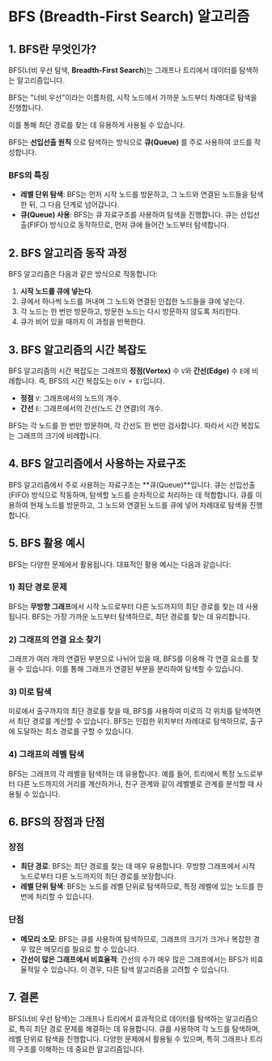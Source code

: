 # BFS (Breadth-First Search) 알고리즘

## 1. BFS란 무엇인가?

BFS(너비 우선 탐색, **Breadth-First Search**)는 그래프나 트리에서 데이터를 탐색하는 알고리즘입니다.

BFS는 "너비 우선"이라는 이름처럼, 시작 노드에서 가까운 노드부터 차례대로 탐색을 진행합니다.

이를 통해 최단 경로를 찾는 데 유용하게 사용될 수 있습니다.

BFS는 **선입선출 원칙** 으로 탐색하는 방식으로 **큐(Queue)** 를 주로 사용하여 코드를 작성합니다. 

### BFS의 특징
- **레벨 단위 탐색**: BFS는 먼저 시작 노드를 방문하고, 그 노드와 연결된 노드들을 탐색한 뒤, 그 다음 단계로 넘어갑니다.
- **큐(Queue) 사용**: BFS는 큐 자료구조를 사용하여 탐색을 진행합니다. 큐는 선입선출(FIFO) 방식으로 동작하므로, 먼저 큐에 들어간 노드부터 탐색합니다.

## 2. BFS 알고리즘 동작 과정

BFS 알고리즘은 다음과 같은 방식으로 작동합니다:

1. **시작 노드를 큐에 넣는다**.
2. 큐에서 하나씩 노드를 꺼내며 그 노드와 연결된 인접한 노드들을 큐에 넣는다.
3. 각 노드는 한 번만 방문하고, 방문한 노드는 다시 방문하지 않도록 처리한다.
4. 큐가 비어 있을 때까지 이 과정을 반복한다.

## 3. BFS 알고리즘의 시간 복잡도

BFS 알고리즘의 시간 복잡도는 그래프의 **정점(Vertex)** 수 `V`와 **간선(Edge)** 수 `E`에 비례합니다. 즉, BFS의 시간 복잡도는 `O(V + E)`입니다. 

- **정점** `V`: 그래프에서의 노드의 개수.
- **간선** `E`: 그래프에서의 간선(노드 간 연결)의 개수.

BFS는 각 노드를 한 번만 방문하며, 각 간선도 한 번만 검사합니다. 따라서 시간 복잡도는 그래프의 크기에 비례합니다.

## 4. BFS 알고리즘에서 사용하는 자료구조

BFS 알고리즘에서 주로 사용하는 자료구조는 **큐(Queue)**입니다. 큐는 선입선출(FIFO) 방식으로 작동하며, 탐색할 노드를 순차적으로 처리하는 데 적합합니다. 큐를 이용하여 현재 노드를 방문하고, 그 노드와 연결된 노드를 큐에 넣어 차례대로 탐색을 진행합니다.

## 5. BFS 활용 예시

BFS는 다양한 문제에서 활용됩니다. 대표적인 활용 예시는 다음과 같습니다:

### 1) **최단 경로 문제**
BFS는 **무방향 그래프**에서 시작 노드로부터 다른 노드까지의 최단 경로를 찾는 데 사용됩니다. BFS는 가장 가까운 노드부터 탐색하므로, 최단 경로를 찾는 데 유리합니다.

### 2) **그래프의 연결 요소 찾기**
그래프가 여러 개의 연결된 부분으로 나뉘어 있을 때, BFS를 이용해 각 연결 요소를 찾을 수 있습니다. 이를 통해 그래프가 연결된 부분을 분리하여 탐색할 수 있습니다.

### 3) **미로 탐색**
미로에서 출구까지의 최단 경로를 찾을 때, BFS를 사용하여 미로의 각 위치를 탐색하면서 최단 경로를 계산할 수 있습니다. BFS는 인접한 위치부터 차례대로 탐색하므로, 출구에 도달하는 최소 경로를 구할 수 있습니다.

### 4) **그래프의 레벨 탐색**
BFS는 그래프의 각 레벨을 탐색하는 데 유용합니다. 예를 들어, 트리에서 특정 노드로부터 다른 노드까지의 거리를 계산하거나, 친구 관계와 같이 레벨별로 관계를 분석할 때 사용될 수 있습니다.

## 6. BFS의 장점과 단점

### 장점
- **최단 경로**: BFS는 최단 경로를 찾는 데 매우 유용합니다. 무방향 그래프에서 시작 노드로부터 다른 노드까지의 최단 경로를 보장합니다.
- **레벨 단위 탐색**: BFS는 노드를 레벨 단위로 탐색하므로, 특정 레벨에 있는 노드를 한 번에 처리할 수 있습니다.

### 단점
- **메모리 소모**: BFS는 큐를 사용하여 탐색하므로, 그래프의 크기가 크거나 복잡한 경우 많은 메모리를 필요로 할 수 있습니다.
- **간선이 많은 그래프에서 비효율적**: 간선의 수가 매우 많은 그래프에서는 BFS가 비효율적일 수 있습니다. 이 경우, 다른 탐색 알고리즘을 고려할 수 있습니다.

## 7. 결론

BFS(너비 우선 탐색)는 그래프나 트리에서 효과적으로 데이터를 탐색하는 알고리즘으로, 특히 최단 경로 문제를 해결하는 데 유용합니다. 큐를 사용하여 각 노드를 탐색하며, 레벨 단위로 탐색을 진행합니다. 다양한 문제에서 활용될 수 있으며, 특히 그래프나 트리의 구조를 이해하는 데 중요한 알고리즘입니다.

